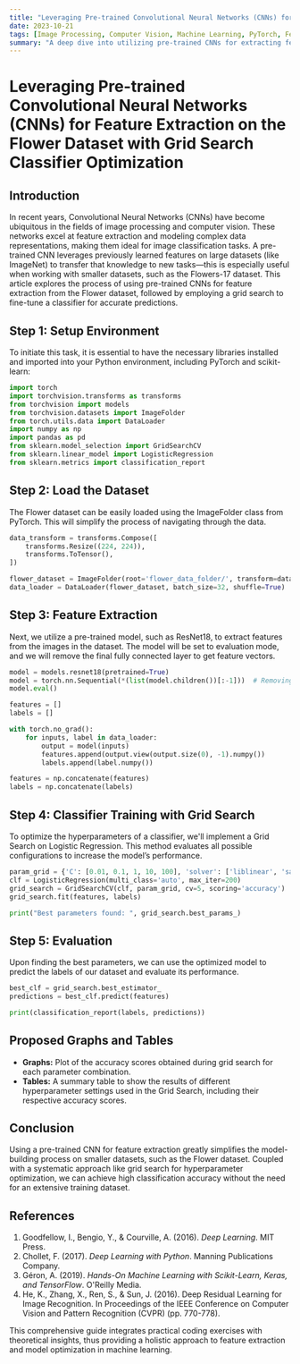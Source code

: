 ```yaml
---
title: "Leveraging Pre-trained Convolutional Neural Networks (CNNs) for Feature Extraction on the Flower Dataset with Grid Search Classifier Optimization"
date: 2023-10-21
tags: [Image Processing, Computer Vision, Machine Learning, PyTorch, Feature Extraction, Grid Search, CNN]
summary: "A deep dive into utilizing pre-trained CNNs for extracting features from the Flower dataset and optimizing classifiers using grid search."
---
```


# Leveraging Pre-trained Convolutional Neural Networks (CNNs) for Feature Extraction on the Flower Dataset with Grid Search Classifier Optimization

## Introduction

In recent years, Convolutional Neural Networks (CNNs) have become ubiquitous in the fields of image processing and computer vision. These networks excel at feature extraction and modeling complex data representations, making them ideal for image classification tasks. A pre-trained CNN leverages previously learned features on large datasets (like ImageNet) to transfer that knowledge to new tasks—this is especially useful when working with smaller datasets, such as the Flowers-17 dataset. This article explores the process of using pre-trained CNNs for feature extraction from the Flower dataset, followed by employing a grid search to fine-tune a classifier for accurate predictions.

## Step 1: Setup Environment
To initiate this task, it is essential to have the necessary libraries installed and imported into your Python environment, including PyTorch and scikit-learn:

```python
import torch
import torchvision.transforms as transforms
from torchvision import models
from torchvision.datasets import ImageFolder
from torch.utils.data import DataLoader
import numpy as np
import pandas as pd
from sklearn.model_selection import GridSearchCV
from sklearn.linear_model import LogisticRegression
from sklearn.metrics import classification_report
```

## Step 2: Load the Dataset
The Flower dataset can be easily loaded using the ImageFolder class from PyTorch. This will simplify the process of navigating through the data.

```python
data_transform = transforms.Compose([
    transforms.Resize((224, 224)),
    transforms.ToTensor(),
])

flower_dataset = ImageFolder(root='flower_data_folder/', transform=data_transform)
data_loader = DataLoader(flower_dataset, batch_size=32, shuffle=True)
```

## Step 3: Feature Extraction
Next, we utilize a pre-trained model, such as ResNet18, to extract features from the images in the dataset. The model will be set to evaluation mode, and we will remove the final fully connected layer to get feature vectors.

```python
model = models.resnet18(pretrained=True)
model = torch.nn.Sequential(*(list(model.children())[:-1]))  # Removing last layer
model.eval()

features = []
labels = []

with torch.no_grad():
    for inputs, label in data_loader:
        output = model(inputs)
        features.append(output.view(output.size(0), -1).numpy())
        labels.append(label.numpy())

features = np.concatenate(features)
labels = np.concatenate(labels)
```

## Step 4: Classifier Training with Grid Search
To optimize the hyperparameters of a classifier, we'll implement a Grid Search on Logistic Regression. This method evaluates all possible configurations to increase the model’s performance.

```python
param_grid = {'C': [0.01, 0.1, 1, 10, 100], 'solver': ['liblinear', 'saga']}
clf = LogisticRegression(multi_class='auto', max_iter=200)
grid_search = GridSearchCV(clf, param_grid, cv=5, scoring='accuracy')
grid_search.fit(features, labels)

print("Best parameters found: ", grid_search.best_params_)
```

## Step 5: Evaluation
Upon finding the best parameters, we can use the optimized model to predict the labels of our dataset and evaluate its performance.

```python
best_clf = grid_search.best_estimator_
predictions = best_clf.predict(features)

print(classification_report(labels, predictions))
```

## Proposed Graphs and Tables
- **Graphs:** Plot of the accuracy scores obtained during grid search for each parameter combination.
- **Tables:** A summary table to show the results of different hyperparameter settings used in the Grid Search, including their respective accuracy scores.

## Conclusion
Using a pre-trained CNN for feature extraction greatly simplifies the model-building process on smaller datasets, such as the Flower dataset. Coupled with a systematic approach like grid search for hyperparameter optimization, we can achieve high classification accuracy without the need for an extensive training dataset.

## References
1. Goodfellow, I., Bengio, Y., & Courville, A. (2016). *Deep Learning*. MIT Press.
2. Chollet, F. (2017). *Deep Learning with Python*. Manning Publications Company.
3. Géron, A. (2019). *Hands-On Machine Learning with Scikit-Learn, Keras, and TensorFlow*. O'Reilly Media.
4. He, K., Zhang, X., Ren, S., & Sun, J. (2016). Deep Residual Learning for Image Recognition. In Proceedings of the IEEE Conference on Computer Vision and Pattern Recognition (CVPR) (pp. 770-778).

This comprehensive guide integrates practical coding exercises with theoretical insights, thus providing a holistic approach to feature extraction and model optimization in machine learning.